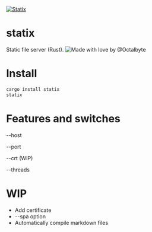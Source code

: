 [![Statix](https://circleci.com/gh/statix-server/statix.svg?style=svg)](https://github.com/statix-server/statix/)
# statix
Static file server (Rust).  ![Made with love by @Octalbyte](https://github.com/Octalbyte/)

# Install

```bash
cargo install statix
statix

```

# Features and switches

--host <String>

--port <i32>

--crt (WIP)

--threads<i32>

# WIP

- Add certificate
- --spa option
- Automatically compile markdown files